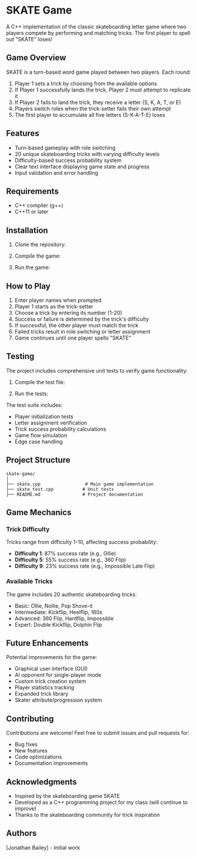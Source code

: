# SKATE Game

A C++ implementation of the classic skateboarding letter game where two players compete by performing and matching tricks. The first player to spell out "SKATE" loses!

##  Game Overview

SKATE is a turn-based word game played between two players. Each round:

1. Player 1 sets a trick by choosing from the available options
2. If Player 1 successfully lands the trick, Player 2 must attempt to replicate it
3. If Player 2 fails to land the trick, they receive a letter (S, K, A, T, or E)
4. Players switch roles when the trick-setter fails their own attempt
5. The first player to accumulate all five letters (S-K-A-T-E) loses

##  Features

- Turn-based gameplay with role switching
- 20 unique skateboarding tricks with varying difficulty levels
- Difficulty-based success probability system
- Clear text interface displaying game state and progress
- Input validation and error handling

##  Requirements

- C++ compiler (g++)
- C++11 or later

##  Installation

1. Clone the repository:

2. Compile the game:

3. Run the game:

##  How to Play

1. Enter player names when prompted
2. Player 1 starts as the trick-setter
3. Choose a trick by entering its number (1-20)
4. Success or failure is determined by the trick's difficulty
5. If successful, the other player must match the trick
6. Failed tricks result in role switching or letter assignment
7. Game continues until one player spells "SKATE"

##  Testing

The project includes comprehensive unit tests to verify game functionality:

1. Compile the test file:

2. Run the tests:

The test suite includes:
- Player initialization tests
- Letter assignment verification
- Trick success probability calculations
- Game flow simulation
- Edge case handling

##  Project Structure

```
skate-game/
│
├── skate.cpp                 # Main game implementation
├── skate_test.cpp           # Unit tests
├── README.md                # Project documentation

```

##  Game Mechanics

### Trick Difficulty

Tricks range from difficulty 1-10, affecting success probability:
- **Difficulty 1**: 87% success rate (e.g., Ollie)
- **Difficulty 5**: 55% success rate (e.g., 360 Flip)
- **Difficulty 9**: 23% success rate (e.g., Impossible Late Flip)

### Available Tricks

The game includes 20 authentic skateboarding tricks:
- Basic: Ollie, Nollie, Pop Shove-it
- Intermediate: Kickflip, Heelflip, 180s
- Advanced: 360 Flip, Hardflip, Impossible
- Expert: Double Kickflip, Dolphin Flip

##  Future Enhancements

Potential improvements for the game:
- Graphical user interface (GUI)
- AI opponent for single-player mode
- Custom trick creation system
- Player statistics tracking
- Expanded trick library
- Skater attribute/progression system

##  Contributing

Contributions are welcome! Feel free to submit issues and pull requests for:
- Bug fixes
- New features
- Code optimizations
- Documentation improvements

##  Acknowledgments

- Inspired by the skateboarding game SKATE
- Developed as a C++ programming project for my class (will continue to improve)
- Thanks to the skateboarding community for trick inspiration

##  Authors

[Jonathan Bailey] - Initial work
